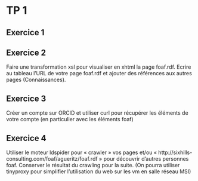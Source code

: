 # TP 1

## Exercice 1





## Exercice 2
Faire une transformation xsl pour visualiser en xhtml la page foaf.rdf. Ecrire au tableau
l’URL de votre page foaf.rdf et ajouter des références aux autres pages (Connaissances).
## Exercice 3
Créer un compte sur ORCID et utiliser curl pour récupérer les éléments de votre compte
(en particulier avec les éléments foaf)
## Exercice 4
Utiliser le moteur ldspider pour « crawler » vos pages et/ou « http://sixhills-
consulting.com/foaf/agueritz/foaf.rdf » pour découvrir d’autres personnes foaf. Conserver
le résultat du crawling pour la suite. (On pourra utiliser tinyproxy pour simplifier l’utilisation
du web sur les vm en salle réseau MSI)